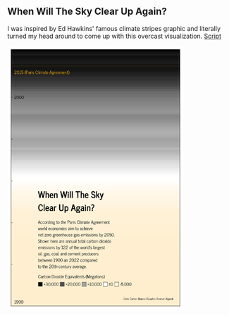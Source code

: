 ## When Will The Sky Clear Up Again?

I was inspired by Ed Hawkins' famous climate stripes graphic and literally turned my head around to come up with this overcast visualization. [Script](https://github.com/aalgenib/tidytuesday/blob/main/2024/week_21/tt_2024w21_gh.R)

<img src="tt_2024w21.png" alt="drawing" width="400"/>
